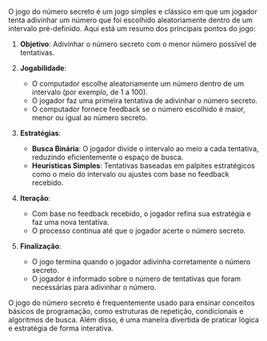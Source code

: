 O jogo do número secreto é um jogo simples e clássico em que um jogador tenta adivinhar um número que foi escolhido aleatoriamente dentro de um intervalo pré-definido. Aqui está um resumo dos principais pontos do jogo:

1. **Objetivo**: Adivinhar o número secreto com o menor número possível de tentativas.

2. **Jogabilidade**:
   - O computador escolhe aleatoriamente um número dentro de um intervalo (por exemplo, de 1 a 100).
   - O jogador faz uma primeira tentativa de adivinhar o número secreto.
   - O computador fornece feedback se o número escolhido é maior, menor ou igual ao número secreto.

3. **Estratégias**:
   - **Busca Binária**: O jogador divide o intervalo ao meio a cada tentativa, reduzindo eficientemente o espaço de busca.
   - **Heurísticas Simples**: Tentativas baseadas em palpites estratégicos como o meio do intervalo ou ajustes com base no feedback recebido.

4. **Iteração**:
   - Com base no feedback recebido, o jogador refina sua estratégia e faz uma nova tentativa.
   - O processo continua até que o jogador acerte o número secreto.

5. **Finalização**:
   - O jogo termina quando o jogador adivinha corretamente o número secreto.
   - O jogador é informado sobre o número de tentativas que foram necessárias para adivinhar o número.

O jogo do número secreto é frequentemente usado para ensinar conceitos básicos de programação, como estruturas de repetição, condicionais e algoritmos de busca. Além disso, é uma maneira divertida de praticar lógica e estratégia de forma interativa.
